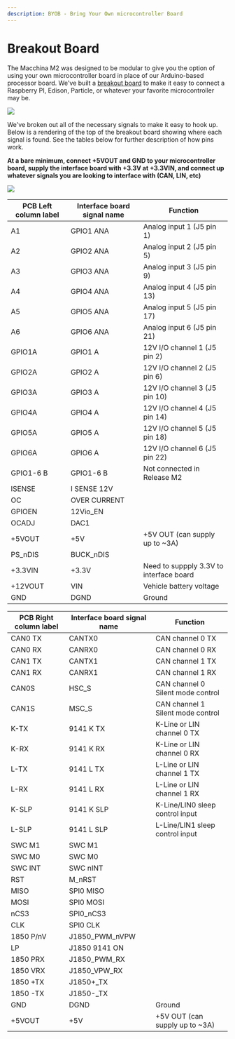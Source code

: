 ```yaml
---
description: BYOB - Bring Your Own microcontroller Board
---
```


# Breakout Board

The Macchina M2 was designed to be modular to give you the option of using your own microcontroller board in place of our Arduino-based processor board. We've built a [breakout board](https://www.macchina.cc/catalog) to make it easy to connect a Raspberry PI, Edison, Particle, or whatever your favorite microcontroller may be.

![](../../../.gitbook/assets/breakoutable4f35.png)

We've broken out all of the necessary signals to make it easy to hook up. Below is a rendering of the top of the breakout board showing where each signal is found. See the tables below for further description of how pins work.

**At a bare minimum, connect +5VOUT and GND to your microcontroller board, supply the interface board with +3.3V at +3.3VIN, and connect up whatever signals you are looking to interface with (CAN, LIN, etc)**

![](../../../.gitbook/assets/breakout\_labels.png)

| PCB Left column label | Interface board signal name | Function                                |
| --------------------- | --------------------------- | --------------------------------------- |
| A1                    | GPIO1 ANA                   | Analog input 1 (J5 pin 1)               |
| A2                    | GPIO2 ANA                   | Analog input 2 (J5 pin 5)               |
| A3                    | GPIO3 ANA                   | Analog input 3 (J5 pin 9)               |
| A4                    | GPIO4 ANA                   | Analog input 4 (J5 pin 13)              |
| A5                    | GPIO5 ANA                   | Analog input 5 (J5 pin 17)              |
| A6                    | GPIO6 ANA                   | Analog input 6 (J5 pin 21)              |
| GPIO1A                | GPIO1 A                     | 12V I/O channel 1    (J5 pin 2)         |
| GPIO2A                | GPIO2 A                     | 12V I/O channel 2    (J5 pin 6)         |
| GPIO3A                | GPIO3 A                     | 12V I/O channel 3    (J5 pin 10)        |
| GPIO4A                | GPIO4 A                     | 12V I/O channel 4    (J5 pin 14)        |
| GPIO5A                | GPIO5 A                     | 12V I/O channel 5    (J5 pin 18)        |
| GPIO6A                | GPIO6 A                     | 12V I/O channel 6    (J5 pin 22)        |
| GPIO1-6 B             | GPIO1-6 B                   | Not connected in Release M2             |
| ISENSE                | I SENSE 12V                 |                                         |
| OC                    | OVER CURRENT                |                                         |
| GPIOEN                | 12Vio\_EN                   |                                         |
| OCADJ                 | DAC1                        |                                         |
| +5VOUT                | +5V                         | +5V OUT (can supply up to \~3A)         |
| PS\_nDIS              | BUCK\_nDIS                  |                                         |
| +3.3VIN               | +3.3V                       | Need to suppply 3.3V to interface board |
| +12VOUT               | VIN                         | Vehicle battery voltage                 |
| GND                   | DGND                        | Ground                                  |

| PCB Right column label | Interface board signal name | Function                          |
| ---------------------- | --------------------------- | --------------------------------- |
| CAN0 TX                | CANTX0                      | CAN channel 0 TX                  |
| CAN0 RX                | CANRX0                      | CAN channel 0 RX                  |
| CAN1 TX                | CANTX1                      | CAN channel 1 TX                  |
| CAN1 RX                | CANRX1                      | CAN channel 1 RX                  |
| CAN0S                  | HSC\_S                      | CAN channel 0 Silent mode control |
| CAN1S                  | MSC\_S                      | CAN channel 1 Silent mode control |
| K-TX                   | 9141 K TX                   | K-Line or LIN channel 0 TX        |
| K-RX                   | 9141 K RX                   | K-Line or LIN channel 0 RX        |
| L-TX                   | 9141 L TX                   | L-Line or LIN channel 1 TX        |
| L-RX                   | 9141 L RX                   | L-Line or LIN channel 1 RX        |
| K-SLP                  | 9141 K SLP                  | K-Line/LIN0 sleep control input   |
| L-SLP                  | 9141 L SLP                  | L-Line/LIN1 sleep control input   |
| SWC M1                 | SWC M1                      |                                   |
| SWC M0                 | SWC M0                      |                                   |
| SWC INT                | SWC nINT                    |                                   |
| RST                    | M\_nRST                     |                                   |
| MISO                   | SPI0 MISO                   |                                   |
| MOSI                   | SPI0 MOSI                   |                                   |
| nCS3                   | SPI0\_nCS3                  |                                   |
| CLK                    | SPI0 CLK                    |                                   |
| 1850 P/nV              | J1850\_PWM\_nVPW            |                                   |
| LP                     | J1850 9141 ON               |                                   |
| 1850 PRX               | J1850\_PWM\_RX              |                                   |
| 1850 VRX               | J1850\_VPW\_RX              |                                   |
| 1850 +TX               | J1850+\_TX                  |                                   |
| 1850 -TX               | J1850-\_TX                  |                                   |
| GND                    | DGND                        | Ground                            |
| +5VOUT                 | +5V                         | +5V OUT (can supply up to \~3A)   |
